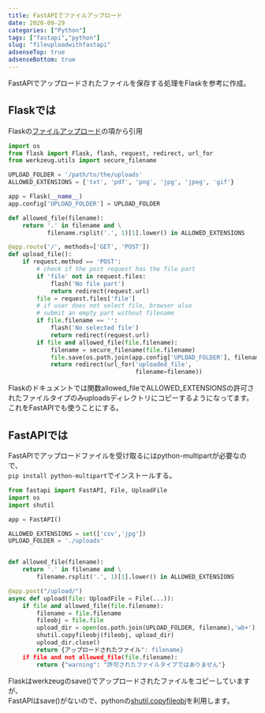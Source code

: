 ```yaml
---
title: FastAPIでファイルアップロード
date: 2020-09-29
categories: ["Python"]
tags: ["fastapi","python"]
slug: "fileuploadwithfastapi"
adsenseTop: true
adsenseBottom: true
---
```


FastAPIでアップロードされたファイルを保存する処理をFlaskを参考に作成。

## Flaskでは

Flaskの[ファイルアップロード](https://flask.palletsprojects.com/en/1.1.x/patterns/fileuploads/)の項から引用

```py
import os
from flask import Flask, flash, request, redirect, url_for
from werkzeug.utils import secure_filename

UPLOAD_FOLDER = '/path/to/the/uploads'
ALLOWED_EXTENSIONS = {'txt', 'pdf', 'png', 'jpg', 'jpeg', 'gif'}

app = Flask(__name__)
app.config['UPLOAD_FOLDER'] = UPLOAD_FOLDER

def allowed_file(filename):
    return '.' in filename and \
           filename.rsplit('.', 1)[1].lower() in ALLOWED_EXTENSIONS

@app.route('/', methods=['GET', 'POST'])
def upload_file():
    if request.method == 'POST':
        # check if the post request has the file part
        if 'file' not in request.files:
            flash('No file part')
            return redirect(request.url)
        file = request.files['file']
        # if user does not select file, browser also
        # submit an empty part without filename
        if file.filename == '':
            flash('No selected file')
            return redirect(request.url)
        if file and allowed_file(file.filename):
            filename = secure_filename(file.filename)
            file.save(os.path.join(app.config['UPLOAD_FOLDER'], filename))
            return redirect(url_for('uploaded_file',
                                    filename=filename))
```

Flaskのドキュメントでは関数allowed_fileでALLOWED_EXTENSIONSの許可されたファイルタイプのみuploadsディレクトリにコピーするようになってます。  
これをFastAPIでも使うことにする。

## FastAPIでは

FastAPIでアップロードファイルを受け取るにはpython-multipartが必要なので、  
`pip install python-multipart`でインストールする。

```py
from fastapi import FastAPI, File, UploadFile
import os
import shutil

app = FastAPI()

ALLOWED_EXTENSIONS = set(['csv','jpg'])
UPLOAD_FOLDER = './uploads'


def allowed_file(filename):
    return '.' in filename and \
        filename.rsplit('.', 1)[1].lower() in ALLOWED_EXTENSIONS

@app.post("/upload/")
async def upload(file: UploadFile = File(...)):
    if file and allowed_file(file.filename):
        filename = file.filename
        fileobj = file.file
        upload_dir = open(os.path.join(UPLOAD_FOLDER, filename),'wb+')
        shutil.copyfileobj(fileobj, upload_dir)
        upload_dir.close()
        return {アップロードされたファイル": filename}
    if file and not allowed_file(file.filename):
        return {"warning": "許可されたファイルタイプではありません"}
```

Flaskはwerkzeugのsave()でアップロードされたファイルをコピーしていますが、  
FastAPIはsave()がないので、pythonの[shutil.copyfileobj](https://docs.python.org/ja/3/library/shutil.html#shutil.copyfileobj)を利用します。
